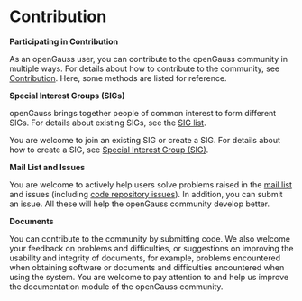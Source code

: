 # Contribution<a name="EN-US_TOPIC_0289899196"></a>

**Participating in Contribution**

As an openGauss user, you can contribute to the openGauss community in multiple ways. For details about how to contribute to the community, see  [Contribution](https://opengauss.org/en/contribution/). Here, some methods are listed for reference.

**Special Interest Groups \(SIGs\)**

openGauss brings together people of common interest to form different SIGs. For details about existing SIGs, see the  [SIG list](https://opengauss.org/en/contribution/).

You are welcome to join an existing SIG or create a SIG. For details about how to create a SIG, see  [Special Interest Group \(SIG\)](https://gitcode.com/opengauss/tc/blob/master/sigs/README.en.md).

**Mail List and Issues**

You are welcome to actively help users solve problems raised in the  [mail list](https://opengauss.org/en/community/onlineCommunication/)  and issues \(including  [code repository issues](https://gitee.com/organizations/opengauss/issues)\). In addition, you can submit an issue. All these will help the openGauss community develop better.

**Documents**

You can contribute to the community by submitting code. We also welcome your feedback on problems and difficulties, or suggestions on improving the usability and integrity of documents, for example, problems encountered when obtaining software or documents and difficulties encountered when using the system. You are welcome to pay attention to and help us improve the documentation module of the openGauss community.


